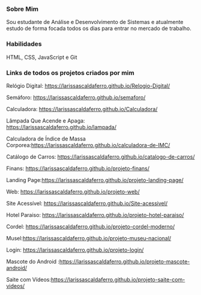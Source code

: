 ### Sobre Mim
Sou estudante de Análise e Desenvolvimento de Sistemas e atualmente estudo de forma focada todos os dias para entrar no mercado de trabalho.

### Habilidades
HTML,
CSS,
JavaScript e
Git

### Links de todos os projetos criados por mim
Relógio Digital: https://larissascaldaferro.github.io/Relogio-Digital/

Semáforo: https://larissascaldaferro.github.io/semaforo/

Calculadora: https://larissascaldaferro.github.io/Calculadora/

Lâmpada Que Acende e Apaga: https://larissascaldaferro.github.io/lampada/

Calculadora de Índice de Massa Corporea:https://larissascaldaferro.github.io/calculadora-de-IMC/

Catálogo de Carros: https://larissascaldaferro.github.io/catalogo-de-carros/

Finans: https://larissascaldaferro.github.io/projeto-finans/

Landing Page:https://larissascaldaferro.github.io/projeto-landing-page/

Web: https://larissascaldaferro.github.io/projeto-web/

Site Acessível: https://larissascaldaferro.github.io/Site-acessivel/

Hotel Paraiso: https://larissascaldaferro.github.io/projeto-hotel-paraiso/

Cordel: https://larissascaldaferro.github.io/projeto-cordel-moderno/

Musel:https://larissascaldaferro.github.io/projeto-museu-nacional/

Login: https://larissascaldaferro.github.io/projeto-login/

Mascote do Android :https://larissascaldaferro.github.io/projeto-mascote-android/

Saite com Vídeos:https://larissascaldaferro.github.io/projeto-saite-com-videos/

